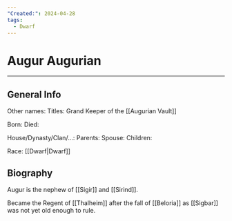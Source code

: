 ```yaml
---
"Created:": 2024-04-28
tags:
  - Dwarf
---
```


# Augur Augurian
---

## General Info

Other names:
Titles: Grand Keeper of the [[Augurian Vault]]

Born:
Died:

House/Dynasty/Clan/...:
Parents:
Spouse:
Children:

Race: [[Dwarf|Dwarf]]



## Biography

Augur is the nephew of [[Sigir]] and [[Sirind]].

Became the Regent of [[Thalheim]] after the fall of [[Beloria]] as [[Sigbar]] was not yet old enough to rule.